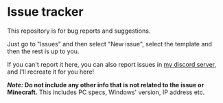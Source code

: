 # Issue tracker

This repository is for bug reports and suggestions.

Just go to "Issues" and then select "New issue", select the template and then the rest is up to you.

If you can't report it here, you can also report issues in [my discord server](https://discord.com/invite/7W5mC7Yeaq), and I'll recreate it for you here!

**_Note:_ Do not include any other info that is not related to the issue or Minecraft.**
This includes PC specs, Windows' version, IP address etc.

